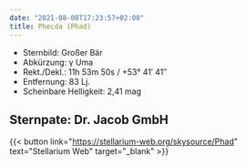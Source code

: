 ```yaml
---
date: "2021-08-08T17:23:57+02:00"
title: Phecda (Phad)
---
```


- Sternbild: Großer Bär
- Abkürzung: γ Uma
- Rekt./Dekl.: 11h 53m 50s / +53° 41′ 41″
- Entfernung: 83 Lj.
- Scheinbare Helligkeit: 2,41 mag

## Sternpate: Dr. Jacob GmbH

{{< button link="https://stellarium-web.org/skysource/Phad" text="Stellarium Web" target="_blank" >}}
